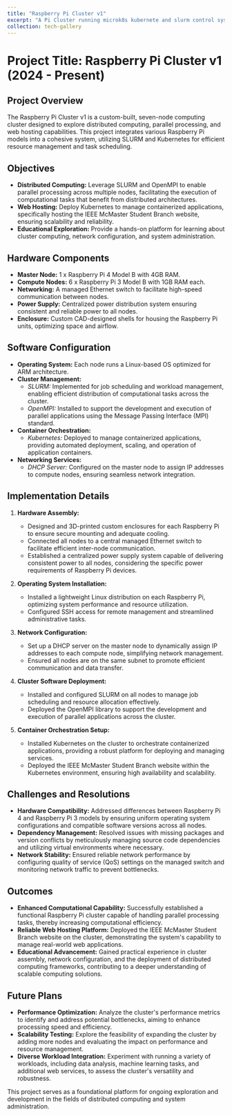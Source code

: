 ```yaml
---
title: "Raspberry Pi Cluster v1"
excerpt: "A Pi Cluster running microk8s kubernete and slurm control system<br/><img src='/images/projects/piclusterv1/1.jpg'>"
collection: tech-gallery
---
```


# Project Title: Raspberry Pi Cluster v1 (2024 - Present)

## Project Overview
The Raspberry Pi Cluster v1 is a custom-built, seven-node computing cluster designed to explore distributed computing, parallel processing, and web hosting capabilities. This project integrates various Raspberry Pi models into a cohesive system, utilizing SLURM and Kubernetes for efficient resource management and task scheduling.

## Objectives
- **Distributed Computing:** Leverage SLURM and OpenMPI to enable parallel processing across multiple nodes, facilitating the execution of computational tasks that benefit from distributed architectures.
- **Web Hosting:** Deploy Kubernetes to manage containerized applications, specifically hosting the IEEE McMaster Student Branch website, ensuring scalability and reliability.
- **Educational Exploration:** Provide a hands-on platform for learning about cluster computing, network configuration, and system administration.

## Hardware Components
- **Master Node:** 1 x Raspberry Pi 4 Model B with 4GB RAM.
- **Compute Nodes:** 6 x Raspberry Pi 3 Model B with 1GB RAM each.
- **Networking:** A managed Ethernet switch to facilitate high-speed communication between nodes.
- **Power Supply:** Centralized power distribution system ensuring consistent and reliable power to all nodes.
- **Enclosure:** Custom CAD-designed shells for housing the Raspberry Pi units, optimizing space and airflow.

## Software Configuration
- **Operating System:** Each node runs a Linux-based OS optimized for ARM architecture.
- **Cluster Management:**
  - *SLURM:* Implemented for job scheduling and workload management, enabling efficient distribution of computational tasks across the cluster.
  - *OpenMPI:* Installed to support the development and execution of parallel applications using the Message Passing Interface (MPI) standard.
- **Container Orchestration:**
  - *Kubernetes:* Deployed to manage containerized applications, providing automated deployment, scaling, and operation of application containers.
- **Networking Services:**
  - *DHCP Server:* Configured on the master node to assign IP addresses to compute nodes, ensuring seamless network integration.

## Implementation Details
1. **Hardware Assembly:**
   - Designed and 3D-printed custom enclosures for each Raspberry Pi to ensure secure mounting and adequate cooling.
   - Connected all nodes to a central managed Ethernet switch to facilitate efficient inter-node communication.
   - Established a centralized power supply system capable of delivering consistent power to all nodes, considering the specific power requirements of Raspberry Pi devices.

2. **Operating System Installation:**
   - Installed a lightweight Linux distribution on each Raspberry Pi, optimizing system performance and resource utilization.
   - Configured SSH access for remote management and streamlined administrative tasks.

3. **Network Configuration:**
   - Set up a DHCP server on the master node to dynamically assign IP addresses to each compute node, simplifying network management.
   - Ensured all nodes are on the same subnet to promote efficient communication and data transfer.

4. **Cluster Software Deployment:**
   - Installed and configured SLURM on all nodes to manage job scheduling and resource allocation effectively.
   - Deployed the OpenMPI library to support the development and execution of parallel applications across the cluster.

5. **Container Orchestration Setup:**
   - Installed Kubernetes on the cluster to orchestrate containerized applications, providing a robust platform for deploying and managing services.
   - Deployed the IEEE McMaster Student Branch website within the Kubernetes environment, ensuring high availability and scalability.

## Challenges and Resolutions
- **Hardware Compatibility:** Addressed differences between Raspberry Pi 4 and Raspberry Pi 3 models by ensuring uniform operating system configurations and compatible software versions across all nodes.
- **Dependency Management:** Resolved issues with missing packages and version conflicts by meticulously managing source code dependencies and utilizing virtual environments where necessary.
- **Network Stability:** Ensured reliable network performance by configuring quality of service (QoS) settings on the managed switch and monitoring network traffic to prevent bottlenecks.

## Outcomes
- **Enhanced Computational Capability:** Successfully established a functional Raspberry Pi cluster capable of handling parallel processing tasks, thereby increasing computational efficiency.
- **Reliable Web Hosting Platform:** Deployed the IEEE McMaster Student Branch website on the cluster, demonstrating the system's capability to manage real-world web applications.
- **Educational Advancement:** Gained practical experience in cluster assembly, network configuration, and the deployment of distributed computing frameworks, contributing to a deeper understanding of scalable computing solutions.

## Future Plans
- **Performance Optimization:** Analyze the cluster's performance metrics to identify and address potential bottlenecks, aiming to enhance processing speed and efficiency.
- **Scalability Testing:** Explore the feasibility of expanding the cluster by adding more nodes and evaluating the impact on performance and resource management.
- **Diverse Workload Integration:** Experiment with running a variety of workloads, including data analysis, machine learning tasks, and additional web services, to assess the cluster's versatility and robustness.

This project serves as a foundational platform for ongoing exploration and development in the fields of distributed computing and system administration.
